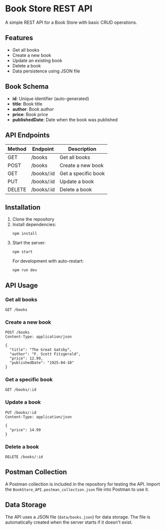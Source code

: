 # Book Store REST API

A simple REST API for a Book Store with basic CRUD operations.

## Features

- Get all books
- Create a new book
- Update an existing book
- Delete a book
- Data persistence using JSON file

## Book Schema

- **id**: Unique identifier (auto-generated)
- **title**: Book title
- **author**: Book author
- **price**: Book price
- **publishedDate**: Date when the book was published

## API Endpoints

| Method | Endpoint | Description |
|--------|----------|-------------|
| GET | /books | Get all books |
| POST | /books | Create a new book |
| GET | /books/:id | Get a specific book |
| PUT | /books/:id | Update a book |
| DELETE | /books/:id | Delete a book |

## Installation

1. Clone the repository
2. Install dependencies:
   ```
   npm install
   ```
3. Start the server:
   ```
   npm start
   ```
   For development with auto-restart:
   ```
   npm run dev
   ```

## API Usage

### Get all books
```
GET /books
```

### Create a new book
```
POST /books
Content-Type: application/json

{
  "title": "The Great Gatsby",
  "author": "F. Scott Fitzgerald",
  "price": 12.99,
  "publishedDate": "1925-04-10"
}
```

### Get a specific book
```
GET /books/:id
```

### Update a book
```
PUT /books/:id
Content-Type: application/json

{
  "price": 14.99
}
```

### Delete a book
```
DELETE /books/:id
```

## Postman Collection

A Postman collection is included in the repository for testing the API. Import the `BookStore_API.postman_collection.json` file into Postman to use it.

## Data Storage

The API uses a JSON file (`data/books.json`) for data storage. The file is automatically created when the server starts if it doesn't exist.